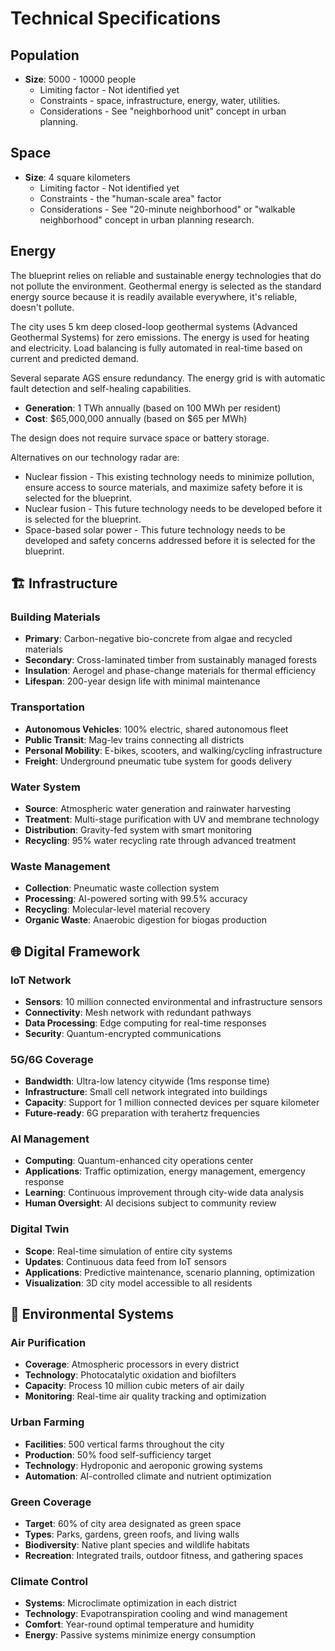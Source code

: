 # Technical Specifications

## Population

- **Size**: 5000 - 10000 people
    * Limiting factor - Not identified yet
    * Constraints - space, infrastructure, energy, water, utilities.
    * Considerations - See "neighborhood unit" concept in urban planning.

## Space

- **Size**: 4 square kilometers
    * Limiting factor - Not identified yet
    * Constraints - the "human-scale area" factor
    * Considerations - See "20-minute neighborhood" or "walkable neighborhood" concept in urban planning research.

## Energy

The blueprint relies on reliable and sustainable energy technologies that do not pollute the environment.
Geothermal energy is selected as the standard energy source because it is readily available everywhere, it's reliable, doesn't pollute.

The city uses 5 km deep closed-loop geothermal systems (Advanced Geothermal Systems) for zero emissions.
The energy is used for heating and electricity. Load balancing is fully automated in real-time based on current and predicted demand.

Several separate AGS ensure redundancy. The energy grid is with automatic fault detection and self-healing capabilities.

- **Generation**: 1 TWh annually (based on 100 MWh per resident)
- **Cost**: $65,000,000 annually (based on $65 per MWh)

The design does not require survace space or battery storage.

Alternatives on our technology radar are:
* Nuclear fission - This existing technology needs to minimize pollution, ensure access to source materials, and maximize safety before it is selected for the blueprint.
* Nuclear fusion - This future technology needs to be developed before it is selected for the blueprint.
* Space-based solar power - This future technology needs to be developed and safety concerns addressed before it is selected for the blueprint.

## 🏗️ Infrastructure

### Building Materials
- **Primary**: Carbon-negative bio-concrete from algae and recycled materials
- **Secondary**: Cross-laminated timber from sustainably managed forests
- **Insulation**: Aerogel and phase-change materials for thermal efficiency
- **Lifespan**: 200-year design life with minimal maintenance

### Transportation
- **Autonomous Vehicles**: 100% electric, shared autonomous fleet
- **Public Transit**: Mag-lev trains connecting all districts
- **Personal Mobility**: E-bikes, scooters, and walking/cycling infrastructure
- **Freight**: Underground pneumatic tube system for goods delivery

### Water System
- **Source**: Atmospheric water generation and rainwater harvesting
- **Treatment**: Multi-stage purification with UV and membrane technology
- **Distribution**: Gravity-fed system with smart monitoring
- **Recycling**: 95% water recycling rate through advanced treatment

### Waste Management
- **Collection**: Pneumatic waste collection system
- **Processing**: AI-powered sorting with 99.5% accuracy
- **Recycling**: Molecular-level material recovery
- **Organic Waste**: Anaerobic digestion for biogas production

## 🌐 Digital Framework

### IoT Network
- **Sensors**: 10 million connected environmental and infrastructure sensors
- **Connectivity**: Mesh network with redundant pathways
- **Data Processing**: Edge computing for real-time responses
- **Security**: Quantum-encrypted communications

### 5G/6G Coverage
- **Bandwidth**: Ultra-low latency citywide (1ms response time)
- **Infrastructure**: Small cell network integrated into buildings
- **Capacity**: Support for 1 million connected devices per square kilometer
- **Future-ready**: 6G preparation with terahertz frequencies

### AI Management
- **Computing**: Quantum-enhanced city operations center
- **Applications**: Traffic optimization, energy management, emergency response
- **Learning**: Continuous improvement through city-wide data analysis
- **Human Oversight**: AI decisions subject to community review

### Digital Twin
- **Scope**: Real-time simulation of entire city systems
- **Updates**: Continuous data feed from IoT sensors
- **Applications**: Predictive maintenance, scenario planning, optimization
- **Visualization**: 3D city model accessible to all residents

## 🌿 Environmental Systems

### Air Purification
- **Coverage**: Atmospheric processors in every district
- **Technology**: Photocatalytic oxidation and biofilters
- **Capacity**: Process 10 million cubic meters of air daily
- **Monitoring**: Real-time air quality tracking and optimization

### Urban Farming
- **Facilities**: 500 vertical farms throughout the city
- **Production**: 50% food self-sufficiency target
- **Technology**: Hydroponic and aeroponic growing systems
- **Automation**: AI-controlled climate and nutrient optimization

### Green Coverage
- **Target**: 60% of city area designated as green space
- **Types**: Parks, gardens, green roofs, and living walls
- **Biodiversity**: Native plant species and wildlife habitats
- **Recreation**: Integrated trails, outdoor fitness, and gathering spaces

### Climate Control
- **Systems**: Microclimate optimization in each district
- **Technology**: Evapotranspiration cooling and wind management
- **Comfort**: Year-round optimal temperature and humidity
- **Energy**: Passive systems minimize energy consumption
